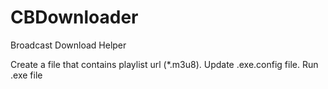# CBDownloader
Broadcast Download Helper

Create a file that contains playlist url (*.m3u8).
Update .exe.config file.
Run .exe file
